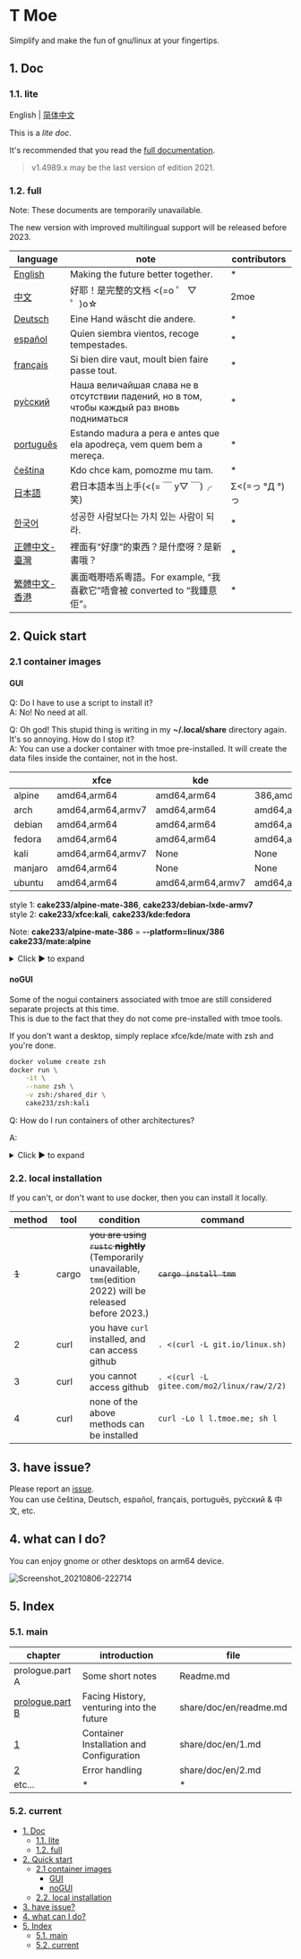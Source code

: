 # T Moe

Simplify and make the fun of gnu/linux at your fingertips.

## 1. Doc

### 1.1. lite

English | [简体中文](./share/doc/zh/lite.md)

This is a _lite doc_.

It's recommended that you read the [full documentation](./share/doc/readme.md).

> v1.4989.x may be the last version of edition 2021.

### 1.2. full

Note: These documents are temporarily unavailable.

The new version with improved multilingual support will be released before 2023.

| language                                     | note                                                                                                           | contributors   |
| -------------------------------------------- | -------------------------------------------------------------------------------------------------------------- | -------------- |
| [English](./share/doc/en/readme.md)          | Making the future better together.                                                                             | \*             |
| [中文](./share/doc/zh/readme.md)             | 好耶！是完整的文档 <(=o ゜ ▽ ゜)o☆ <!-- 你好，謝謝，小籠包，再見 -->                                           | 2moe           |
| [Deutsch](./share/doc/de/readme.md)          | Eine Hand wäscht die andere. <!-- nicht verfügbar -->                                                          | \*             |
| [español](./share/doc/es/readme.md)          | Quien siembra vientos, recoge tempestades. <!-- no disponible-->                                               | \*             |
| [français](./share/doc/fr/readme.md)         | Si bien dire vaut, moult bien faire passe tout. <!-- non disponible -->                                        | \*             |
| [ру́сский](./share/doc/ru/readme.md)          | Наша величайшая слава не в отсутствии падений, но в том, чтобы каждый раз вновь подниматься<!-- недоступен --> | \*             |
| [português](./share/doc/pt/readme.md)        | Estando madura a pera e antes que ela apodreça, vem quem bem a mereça. <!-- não disponível   -->               | \*             |
| [čeština](./share/doc/cs/readme.md)          | Kdo chce kam, pomozme mu tam.<!-- není dostupný -->                                                            | \*             |
| [日本語](./share/doc/ja/readme.md)           | 君日本語本当上手(<(= ￣ y▽ ￣)╭ 笑)                                                                            | Σ<(=っ °Д °)っ |
| [한국어](./share/doc/ko/readme.md)           | 성공한 사람보다는 가치 있는 사람이 되라.                                                                       | \*             |
| [正體中文-臺灣](./share/doc/zh-TW/readme.md) | 裡面有“好康”的東西？是什麼呀？是新書哦？                                                                       | \*             |
| [繁體中文-香港](./share/doc/zh-HK/readme.md) | 裏面嘅嘢唔系粵語。For example, “我喜歡它”唔會被 converted to “我鍾意佢”。                                      | \*             |

<!--  -->

## 2. Quick start

### 2.1 container images

#### GUI

Q: Do I have to use a script to install it?  
A: No! No need at all.

Q: Oh god! This stupid thing is writing in my **~/.local/share** directory again. It's so annoying. How do I stop it?  
A: You can use a docker container with tmoe pre-installed. It will create the data files inside the container, not in the host.

|         | xfce              | kde               | mate                  | lxqt        | cutefish          | lxde      |
| ------- | ----------------- | ----------------- | --------------------- | ----------- | ----------------- | --------- |
| alpine  | amd64,arm64       | amd64,arm64       | 386,amd64,arm64,armv7 | None        | None              | None      |
| arch    | amd64,arm64,armv7 | amd64,arm64       | amd64,arm64           | None        | amd64,arm64,armv7 | None      |
| debian  | amd64,arm64       | amd64,arm64       | amd64,arm64           | None        | None              | 386,armv7 |
| fedora  | amd64,arm64       | amd64,arm64       | amd64,arm64           | amd64,arm64 | None              | None      |
| kali    | amd64,arm64,armv7 | None              | None                  | None        | None              | None      |
| manjaro | amd64,arm64       | None              | None                  | None        | None              | None      |
| ubuntu  | amd64,arm64       | amd64,arm64,armv7 | amd64,arm64           | amd64,arm64 | None              | None      |

style 1: **cake233/alpine-mate-386**, **cake233/debian-lxde-armv7**  
style 2: **cake233/xfce:kali**, **cake233/kde:fedora**

Note:
**cake233/alpine-mate-386** = **--platform=linux/386 cake233/mate:alpine**

<details>  
  <summary>Click ▶️ to expand</summary>

~~If you want to install a desktop on a linux server, then I would advise you not to do anything stupid.~~  
Just kidding. It probably wouldn't do much good to do so, but you might really consider `tmoe` gui container.

Assuming your host is a debian-based distribution (e.g. ubuntu, mint or kali)

install docker

```sh
sudo apt update
sudo apt install docker.io
```

test alpine

```sh
docker run \
    -it \
    --rm \
    --shm-size=512M \
    -p 36081:36080 \
    cake233/xfce:alpine
```

Run `tmoe` to select locale, then choose tools, and then exit.  
Run `novnc`,then open your browser on your host, and type "http://your_ip_address:36081"

Note: Exposing it to the public network is extremely risky, so consider using the **nginx reverse proxy** and adding an extra layer of authentication to it.  
If you have any doubts about nginx + novnc, then please report an issue.

In addition to novnc + browser, you can also use the vnc client.

```sh
docker run \
    -it \
    --shm-size=1G \
    -p 5903:5902 \
    -u 1000:1000 \
    --name uuu-mate \
    cake233/mate:ubuntu
```

Run `su -`, and type the root password: root  
Run `adduser yourusername` to create a new user.  
Run `adduser yourusername sudo` to add yourusername to group sudo.

Run `startvnc`, then open the vnc client and type "your_ip_address:5903"

The next section describes how desktop users can use these GUI containers.  
It is probably a mistake to use docker containers as virtual machines.  
In fact, for GUI desktop containers, I recommend using systemd-nspawn rather than docker.

The following is only a basic overview, additional changes are required.
Note: Some fantastic projects, such as x11docker, can assist you in improving your performance.

For environments where xorg is the host:
In the host, give the current user xhost rights.

```sh
xhost +SI:localuser:$(id -un)
```

```sh
_UID="$(id -u)"
_GID="$(id -g)"

docker run \
    -it \
    --rm \
    -u $_UID:$_GID \
    --shm-size=1G \
    -v $XDG_RUNTIME_DIR/pulse/native:/run/pulse.sock \
    -e PULSE_SERVER=unix:/run/pulse.sock
    -e DISPLAY=$DISPLAY \
    -v /tmp/.X11-unix:/tmp/.X11-unix \
    cake233/kde:ubuntu
```

Create a user with the same name as the host user within the container.
Finally, start dbus-daemon and run `/etc/X11/xinit/Xsession`

For wayland host environment, you will need to do more with docker.  
Set the WAYLAND_DISPLAY variable：  
`-e WAYLAND_DISPLAY=$WAYLAND_DISPLAY`  
Set the XDG_RUNTIME_DIR variable：  
If UID is 1000, then default is /run/user/1000.  
`-e XDG_RUNTIME_DIR=$XDG_RUNTIME_DIR`  
binding the wayland socket of host  
`-v $XDG_RUNTIME_DIR/$WAYLAND_DISPLAY:$XDG_RUNTIME_DIR/$WAYLAND_DISPLAY`  
Set other environment variables related to wayland  
`-e QT_QPA_PLATFORM=wayland`

Note: If you want to run GUI app in a container or sandbox, you should consider using a mature solution like 'flatpak.'

</details>

#### noGUI

Some of the nogui containers associated with tmoe are still considered separate projects at this time.  
This is due to the fact that they do not come pre-installed with tmoe tools.

If you don't want a desktop, simply replace xfce/kde/mate with zsh and you're done.

```sh
docker volume create zsh
docker run \
    -it \
    --name zsh \
    -v zsh:/shared_dir \
    cake233/zsh:kali
```

Q: How do I run containers of other architectures?

A:

<details>  
  <summary>Click ▶️ to expand</summary>

install qemu-user-static

```sh
sudo apt install binfmt-support qemu-user-static
```

Take rust cross-compilation as an example.

> Note: The following containers are updated twice a week.  
> docker-hub repo: cake233/rust  
> nightly(gnu): amd64, arm64, armv7, riscv64, ppc64le, s390x, mips64le  
> nightly(musl): amd64, arm64

Note: I prefer to use **cross-rs** instead of the example below for rust cross-compilation.

```sh
_UID="$(id -u)"
_GID="$(id -g)"
mkdir -p tmp

# This step can be skipped if the hello project already exists locally.
docker run \
  -t \
  --rm \
  -u "$_UID":"$_GID" \
  -v "$PWD"/tmp:/app \
  -w /app \
  cake233/rust-riscv64 \
  cargo new hello

# build
docker run \
  -t \
  --rm \
  -u "$_UID":"$_GID" \
  -v "$PWD"/tmp/hello:/app \
  -w /app \
  cake233/rust-riscv64 \
  cargo b --release

# check file

FILE="tmp/hello/target/release/hello"

file "$FILE"
# output: tmp/hello/target/release/hello: ELF 64-bit LSB pie executable, UCB RISC-V, RVC, double-float ABI, version 1 (SYSV), dynamically linked, interpreter /lib/ld-linux-riscv64-lp64d.so.1 ...

cat >>tmp/hello/Cargo.toml<<-'EOF'
[profile.release]
lto = "fat"
debug = false
strip = true
panic = "abort"
opt-level = "z"
EOF

docker run \
  -t \
  --rm \
  -u "$_UID":"$_GID" \
  -v "$PWD"/tmp/hello:/app \
  -w /app \
  --platform linux/arm64 \
  cake233/rust:musl \
  cargo b --release

file "$FILE"
# output: tmp/hello/target/release/hello: ELF 64-bit LSB executable, ARM aarch64, version 1 (SYSV), statically linked, stripped
```

</details>

### 2.2. local installation

If you can't, or don't want to use docker, then you can install it locally.

| method | tool  | condition                                                                                                          | command                                    |
| ------ | ----- | ------------------------------------------------------------------------------------------------------------------ | ------------------------------------------ |
| ~~1~~  | cargo | ~~you are using `rustc` **nightly**~~ (Temporarily unavailable, `tmm`(edition 2022) will be released before 2023.) | ~~`cargo install tmm`~~                    |
| 2      | curl  | you have `curl` installed, and can access github                                                                   | `. <(curl -L git.io/linux.sh)`             |
| 3      | curl  | you cannot access github                                                                                           | `. <(curl -L gitee.com/mo2/linux/raw/2/2)` |
| 4      | curl  | none of the above methods can be installed                                                                         | `curl -Lo l l.tmoe.me; sh l`               |

<!-- | 1      | cargo | you have `cargo` installed        | `cargo install tmoe`            | -->

## 3. have issue?

Please report an [issue](https://github.com/2moe/tmoe-linux/issues/new/choose).  
You can use čeština, Deutsch, español, français, português, ру́сский & 中文, etc.

## 4. what can I do?

You can enjoy gnome or other desktops on arm64 device.

![Screenshot_20210806-222714](https://user-images.githubusercontent.com/25324935/128526315-02475932-7327-4a8b-8446-2d22e82a77b4.png)

## 5. Index

### 5.1. main

| chapter                                     | introduction                              | file                   |
| ------------------------------------------- | ----------------------------------------- | ---------------------- |
| prologue.part A                             | Some short notes                          | Readme.md              |
| [prologue.part B](./share/doc/en/readme.md) | Facing History, venturing into the future | share/doc/en/readme.md |
| [1](./share/doc/en/1.md)                    | Container Installation and Configuration  | share/doc/en/1.md      |
| [2](./share/doc/en/2.md)                    | Error handling                            | share/doc/en/2.md      |
| etc...                                      | \*                                        | \*                     |

### 5.2. current

- [1. Doc](#1-doc)
  - [1.1. lite](#11-lite)
  - [1.2. full](#12-full)
- [2. Quick start](#2-quick-start)
  - [2.1 container images](#21-container-images)
    - [GUI](#gui)
    - [noGUI](#nogui)
  - [2.2. local installation](#22-local-installation)
- [3. have issue?](#3-have-issue)
- [4. what can I do?](#4-what-can-i-do)
- [5. Index](#5-index)
  - [5.1. main](#51-main)
  - [5.2. current](#52-current)
